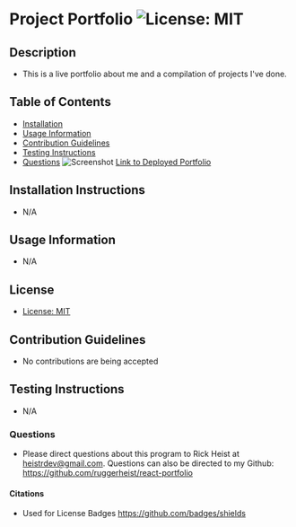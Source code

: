 # Project Portfolio ![License: MIT](https://img.shields.io/badge/License-MIT-yellow.svg)
## Description
  - This is a live portfolio about me and a compilation of projects I've done.
## Table of Contents
  - [Installation](#installation-instructions)
  - [Usage Information](#usage-information)
  - [Contribution Guidelines](#contribution-guidelines)
  - [Testing Instructions](#testing-instructions)
  - [Questions](#questions)
![Screenshot](https://i.imgur.com/BNSMC0o.png)
[Link to Deployed Portfolio](https://ricks-project-portfolio.netlify.app/)
## Installation Instructions
  - N/A
## Usage Information
  - N/A  
## License
  - [License: MIT](https://opensource.org/licenses/MIT)
## Contribution Guidelines
  - No contributions are being accepted
## Testing Instructions
  - N/A
### Questions
  - Please direct questions about this program to Rick Heist at heistrdev@gmail.com. Questions can also be directed to my Github: https://github.com/ruggerheist/react-portfolio
#### Citations
  - Used for License Badges https://github.com/badges/shields
